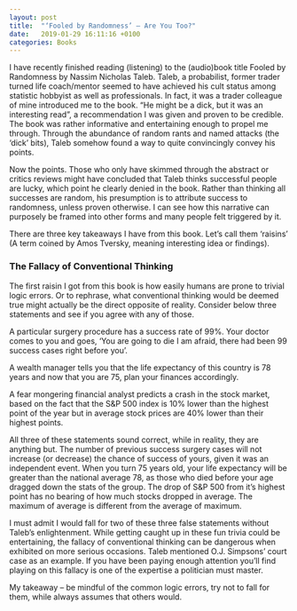 ```yaml
---
layout: post
title:  "‘Fooled by Randomness’ – Are You Too?"
date:   2019-01-29 16:11:16 +0100
categories: Books
---
```

I have recently finished reading (listening) to the (audio)book title Fooled by Randomness by Nassim Nicholas Taleb. Taleb, a probabilist, former trader turned life coach/mentor seemed to have achieved his cult status among statistic hobbyist as well as professionals. In fact, it was a trader colleague of mine introduced me to the book. “He might be a dick, but it was an interesting read”, a recommendation I was given and proven to be credible. The book was rather informative and entertaining enough to propel me through. Through the abundance of random rants and named attacks (the ‘dick’ bits), Taleb somehow found a way to quite convincingly convey his points.

Now the points. Those who only have skimmed through the abstract or critics reviews might have concluded that Taleb thinks successful people are lucky, which point he clearly denied in the book. Rather than thinking all successes are random, his presumption is to attribute success to randomness, unless proven otherwise. I can see how this narrative can purposely be framed into other forms and many people felt triggered by it.

There are three key takeaways I have from this book. Let’s call them ‘raisins’ (A term coined by Amos Tversky, meaning interesting idea or findings).

### The Fallacy of Conventional Thinking
The first raisin I got from this book is how easily humans are prone to trivial logic errors. Or to rephrase, what conventional thinking would be deemed true might actually be the direct opposite of reality. Consider below three statements and see if you agree with any of those.

A particular surgery procedure has a success rate of 99%. Your doctor comes to you and goes, ‘You are going to die I am afraid, there had been 99 success cases right before you’.

A wealth manager tells you that the life expectancy of this country is 78 years and now that you are 75, plan your finances accordingly.

A fear mongering financial analyst predicts a crash in the stock market, based on the fact that the S&P 500 index is 10% lower than the highest point of the year but in average stock prices are 40% lower than their highest points.

All three of these statements sound correct, while in reality, they are anything but. The number of previous success surgery cases will not increase (or decrease) the chance of success of yours, given it was an independent event. When you turn 75 years old, your life expectancy will be greater than the national average 78, as those who died before your age dragged down the stats of the group. The drop of S&P 500 from it’s highest point has no bearing of how much stocks dropped in average. The maximum of average is different from the average of maximum.

I must admit I would fall for two of these three false statements without Taleb’s enlightenment. While getting caught up in these fun trivia could be entertaining, the fallacy of conventional thinking can be dangerous when exhibited on more serious occasions. Taleb mentioned O.J. Simpsons’ court case as an example. If you have been paying enough attention you’ll find playing on this fallacy is one of the expertise a politician must master.

My takeaway – be mindful of the common logic errors, try not to fall for them, while always assumes that others would.
